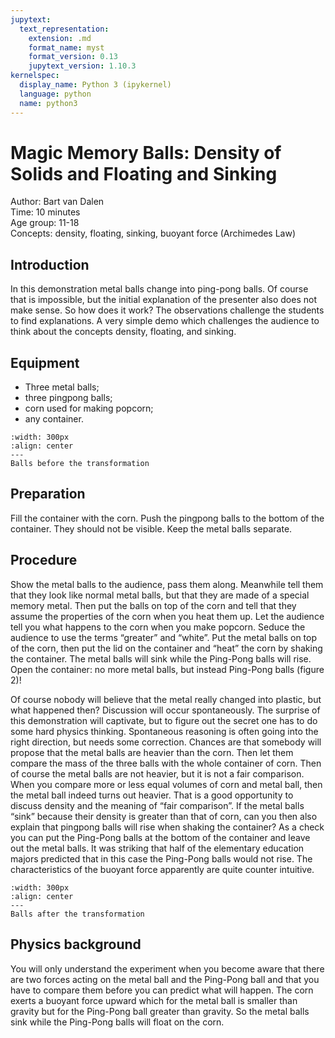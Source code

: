 ```yaml
---
jupytext:
  text_representation:
    extension: .md
    format_name: myst
    format_version: 0.13
    jupytext_version: 1.10.3
kernelspec:
  display_name: Python 3 (ipykernel)
  language: python
  name: python3
---
```


# Magic Memory Balls: Density of Solids and Floating and Sinking


Author:     Bart van Dalen\
Time:	  	  10 minutes\
Age group:	11-18\
Concepts:	  density, floating, sinking, buoyant force (Archimedes Law)

## Introduction
In this demonstration metal balls change into ping-pong balls. Of course that is impossible, but the initial explanation of the presenter also does not make sense. So how does it work? The observations challenge the students to find explanations. A very simple demo which challenges the audience to think about the concepts density, floating, and sinking.

## Equipment
* Three metal balls; 
* three pingpong balls; 
* corn used for making popcorn; 
* any container. 

```{figure} demo08_figure1.jpg
:width: 300px
:align: center
---
Balls before the transformation
```

## Preparation
Fill the container with the corn. Push the pingpong balls to the bottom of the container. They should not be visible. Keep the metal balls separate. 

## Procedure
Show the metal balls to the audience, pass them along. Meanwhile tell them that they look like normal metal balls, but that they are made of a special memory metal. Then put the balls on top of the corn and tell that they assume the properties of the corn when you heat them up. Let the audience tell you what happens to the corn when you make popcorn. Seduce the audience to use the terms “greater” and “white”. 
Put the metal balls on top of the corn, then put the lid on the container and “heat” the corn by shaking the container. The metal balls will sink while the Ping-Pong balls will rise. Open the container: no more metal balls, but instead Ping-Pong balls (figure 2)!

Of course nobody will believe that the metal really changed into plastic, but what happened then? Discussion will occur spontaneously. The surprise of this demonstration will captivate, but to figure out the secret one has to do some hard physics thinking.
Spontaneous reasoning is often going into the right direction, but needs some correction. Chances are that somebody will propose that the metal balls are heavier than the corn. Then let them compare the mass of the three balls with the whole container of corn. Then of course the metal balls are not heavier, but it is not a fair comparison. When you compare more or less equal volumes of corn and metal ball, then the metal ball indeed turns out heavier. That is a good opportunity to discuss density and the meaning of “fair comparison”.
If the metal balls “sink” because their density is greater than that of corn, can you then also explain that pingpong balls will rise when shaking the container? As a check you can put the Ping-Pong balls at the bottom of the container and leave out the metal balls. It was striking that half of the elementary education majors predicted that in this case the Ping-Pong balls would not rise. The characteristics of the buoyant force apparently are quite counter intuitive.

```{figure} demo08_figure2.jpg
:width: 300px
:align: center
---
Balls after the transformation
```

## Physics background
You will only understand the experiment when you become aware that there are two forces acting on the metal ball and the Ping-Pong ball and that you have to compare them before you can predict what will happen. The corn exerts a buoyant force upward which for the metal ball is smaller than gravity but for the Ping-Pong ball greater than gravity. So the metal balls sink while the Ping-Pong balls will float on the corn.

